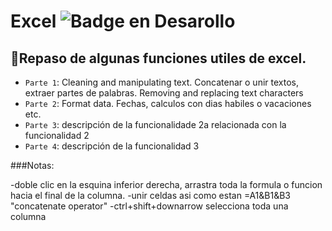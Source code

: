 # Excel ![Badge en Desarollo](https://img.shields.io/badge/STATUS-EN%20DESAROLLO-green)

## :hammer:Repaso de algunas funciones utiles de excel.

- `Parte 1`: Cleaning and manipulating text. Concatenar o unir textos, extraer partes de palabras. Removing and replacing text characters
- `Parte 2`: Format data. Fechas, calculos con dias habiles o vacaciones etc.
- `Parte 3`: descripción de la funcionalidade 2a relacionada con la funcionalidad 2
- `Parte 4`: descripción de la funcionalidad 3



###Notas:

-doble clic en la esquina inferior derecha, arrastra toda la formula o funcion hacia el final de la columna.
-unir celdas asi como estan =A1&B1&B3 "concatenate operator"
-ctrl+shift+downarrow selecciona toda una columna
